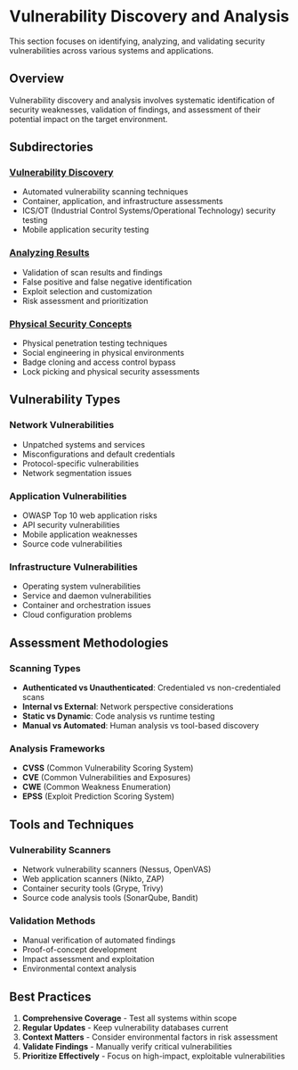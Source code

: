 # Vulnerability Discovery and Analysis

This section focuses on identifying, analyzing, and validating security vulnerabilities across various systems and applications.

## Overview

Vulnerability discovery and analysis involves systematic identification of security weaknesses, validation of findings, and assessment of their potential impact on the target environment.

## Subdirectories

### [Vulnerability Discovery](./Vulnerability_Discovery/)
- Automated vulnerability scanning techniques
- Container, application, and infrastructure assessments
- ICS/OT (Industrial Control Systems/Operational Technology) security testing
- Mobile application security testing

### [Analyzing Results](./Analyzing_Results/)
- Validation of scan results and findings
- False positive and false negative identification
- Exploit selection and customization
- Risk assessment and prioritization

### [Physical Security Concepts](./Physical_Security_Concepts/)
- Physical penetration testing techniques
- Social engineering in physical environments
- Badge cloning and access control bypass
- Lock picking and physical security assessments

## Vulnerability Types

### Network Vulnerabilities
- Unpatched systems and services
- Misconfigurations and default credentials
- Protocol-specific vulnerabilities
- Network segmentation issues

### Application Vulnerabilities
- OWASP Top 10 web application risks
- API security vulnerabilities
- Mobile application weaknesses
- Source code vulnerabilities

### Infrastructure Vulnerabilities
- Operating system vulnerabilities
- Service and daemon vulnerabilities
- Container and orchestration issues
- Cloud configuration problems

## Assessment Methodologies

### Scanning Types
- **Authenticated vs Unauthenticated**: Credentialed vs non-credentialed scans
- **Internal vs External**: Network perspective considerations
- **Static vs Dynamic**: Code analysis vs runtime testing
- **Manual vs Automated**: Human analysis vs tool-based discovery

### Analysis Frameworks
- **CVSS** (Common Vulnerability Scoring System)
- **CVE** (Common Vulnerabilities and Exposures)
- **CWE** (Common Weakness Enumeration)
- **EPSS** (Exploit Prediction Scoring System)

## Tools and Techniques

### Vulnerability Scanners
- Network vulnerability scanners (Nessus, OpenVAS)
- Web application scanners (Nikto, ZAP)
- Container security tools (Grype, Trivy)
- Source code analysis tools (SonarQube, Bandit)

### Validation Methods
- Manual verification of automated findings
- Proof-of-concept development
- Impact assessment and exploitation
- Environmental context analysis

## Best Practices

1. **Comprehensive Coverage** - Test all systems within scope
2. **Regular Updates** - Keep vulnerability databases current
3. **Context Matters** - Consider environmental factors in risk assessment
4. **Validate Findings** - Manually verify critical vulnerabilities
5. **Prioritize Effectively** - Focus on high-impact, exploitable vulnerabilities
